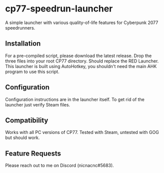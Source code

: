 # cp77-speedrun-launcher
A simple launcher with various quality-of-life features for Cyberpunk 2077 speedrunners.

## Installation
For a pre-compiled script, please download the latest release.
Drop the three files into your root CP77 directory. Should replace the RED Launcher.
This launcher is built using AutoHotkey, you shouldn't need the main AHK program to use this script.

## Configuration
Configuration instructions are in the launcher itself.
To get rid of the launcher just verify Steam files.

## Compatibility
Works with all PC versions of CP77. Tested with Steam, untested with GOG but should work.

## Feature Requests
Please reach out to me on Discord (nicnacnc#5683).
